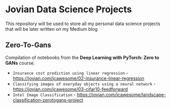# Jovian Data Science Projects
This repository will be used to store all my personal data science projects that will be later written on my Medium blog

## Zero-To-Gans
Compilation of notebooks from the **Deep Learning with PyTorch: Zero to GANs** course.
* `Insurance cost prediction using linear regression` - https://jovian.com/jcawesome/02-insurance-linear-regression
* `Classifying images of everyday objects using a neural network` - https://jovian.com/jcawesome/03-cifar10-feedforward
* `Intel Image Classification`  - https://jovian.com/jcawesome/landscape-classification-zerotogans-project
